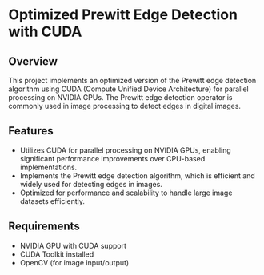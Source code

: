 # Optimized Prewitt Edge Detection with CUDA

## Overview
This project implements an optimized version of the Prewitt edge detection algorithm using CUDA (Compute Unified Device Architecture) for parallel processing on NVIDIA GPUs. The Prewitt edge detection operator is commonly used in image processing to detect edges in digital images.

## Features
- Utilizes CUDA for parallel processing on NVIDIA GPUs, enabling significant performance improvements over CPU-based implementations.
- Implements the Prewitt edge detection algorithm, which is efficient and widely used for detecting edges in images.
- Optimized for performance and scalability to handle large image datasets efficiently.

## Requirements
- NVIDIA GPU with CUDA support
- CUDA Toolkit installed
- OpenCV (for image input/output)

